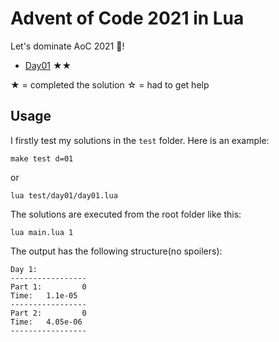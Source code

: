 # Advent of Code 2021 in Lua

Let's dominate AoC 2021 🎄!

- [Day01](./solution/day01/day01.lua) ★★

★ = completed the solution
☆ = had to get help

## Usage

I firstly test my solutions in the `test` folder. Here is an example:

```shell
make test d=01
```

or

```shell
lua test/day01/day01.lua
```

The solutions are executed from the root folder like this:

```shell
lua main.lua 1
```

The output has the following structure(no spoilers):

```
Day 1:
-----------------
Part 1:         0
Time:   1.1e-05
-----------------
Part 2:         0
Time:   4.05e-06
-----------------
```

